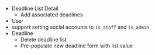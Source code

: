 * Deadline List Detail
  * Add associated deadlines
* User
*   support setting social accounts to `is_staff` and `is_admin`
* Deadline
  * Delete deadline list 
  * Pre-populate new deadline form with list value
  